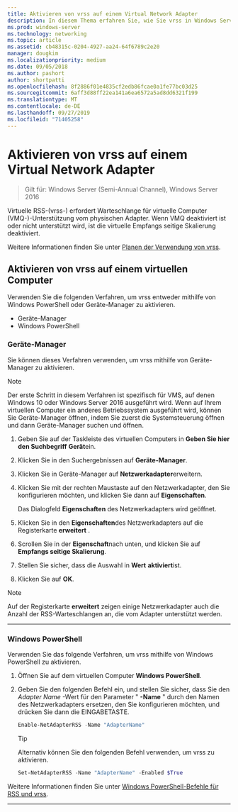 ```yaml
---
title: Aktivieren von vrss auf einem Virtual Network Adapter
description: In diesem Thema erfahren Sie, wie Sie vrss in Windows Server entweder mithilfe von Geräte-Manager oder Windows PowerShell aktivieren.
ms.prod: windows-server
ms.technology: networking
ms.topic: article
ms.assetid: cb48315c-0204-4927-aa24-64f6789c2e20
manager: dougkim
ms.localizationpriority: medium
ms.date: 09/05/2018
ms.author: pashort
author: shortpatti
ms.openlocfilehash: 8f2886f01e4835cf2edb86fcae0a1fe77bc03d25
ms.sourcegitcommit: 6aff3d88ff22ea141a6ea6572a5ad8dd6321f199
ms.translationtype: MT
ms.contentlocale: de-DE
ms.lasthandoff: 09/27/2019
ms.locfileid: "71405258"
---
```

# <a name="enable-vrss-on-a-virtual-network-adapter"></a>Aktivieren von vrss auf einem Virtual Network Adapter

>Gilt für: Windows Server (Semi-Annual Channel), Windows Server 2016

Virtuelle RSS-\(vrss-\) erfordert Warteschlange für virtuelle Computer \(VMQ-\)-Unterstützung vom physischen Adapter. Wenn VMQ deaktiviert ist oder nicht unterstützt wird, ist die virtuelle Empfangs seitige Skalierung deaktiviert. 

Weitere Informationen finden Sie unter [Planen der Verwendung von vrss](vrss-plan.md).

## <a name="enable-vrss-on-a-vm"></a>Aktivieren von vrss auf einem virtuellen Computer
 
Verwenden Sie die folgenden Verfahren, um vrss entweder mithilfe von Windows PowerShell oder Geräte-Manager zu aktivieren.

-   Geräte-Manager
-   Windows PowerShell
  
### <a name="device-manager"></a>Geräte-Manager

Sie können dieses Verfahren verwenden, um vrss mithilfe von Geräte-Manager zu aktivieren.

>[!NOTE]
>Der erste Schritt in diesem Verfahren ist spezifisch für VMS, auf denen Windows 10 oder Windows Server 2016 ausgeführt wird. Wenn auf Ihrem virtuellen Computer ein anderes Betriebssystem ausgeführt wird, können Sie Geräte-Manager öffnen, indem Sie zuerst die Systemsteuerung öffnen und dann Geräte-Manager suchen und öffnen.
  
1.  Geben Sie auf der Taskleiste des virtuellen Computers in **Geben Sie hier den Suchbegriff** **Gerät**ein. 

2.  Klicken Sie in den Suchergebnissen auf **Geräte-Manager**.

3.  Klicken Sie in Geräte-Manager auf **Netzwerkadapter**erweitern. 

4.  Klicken Sie mit der rechten Maustaste auf den Netzwerkadapter, den Sie konfigurieren möchten, und klicken Sie dann auf **Eigenschaften**.<p>Das Dialogfeld **Eigenschaften** des Netzwerkadapters wird geöffnet.

5.  Klicken Sie in den **Eigenschaften**des Netzwerkadapters auf die Registerkarte **erweitert** . 

6.  Scrollen Sie in der **Eigenschaft**nach unten, und klicken Sie auf **Empfangs seitige Skalierung**. 

7.  Stellen Sie sicher, dass die Auswahl in **Wert** **aktiviert**ist. 

8.  Klicken Sie auf **OK**.
  
> [!NOTE]
> Auf der Registerkarte **erweitert** zeigen einige Netzwerkadapter auch die Anzahl der RSS-Warteschlangen an, die vom Adapter unterstützt werden.

---

### <a name="windows-powershell"></a>Windows PowerShell

Verwenden Sie das folgende Verfahren, um vrss mithilfe von Windows PowerShell zu aktivieren.

1. Öffnen Sie auf dem virtuellen Computer **Windows PowerShell**.

2. Geben Sie den folgenden Befehl ein, und stellen Sie sicher, dass Sie den *Adapter Name* -Wert für den Parameter " **-Name** " durch den Namen des Netzwerkadapters ersetzen, den Sie konfigurieren möchten, und drücken Sie dann die EINGABETASTE. 
  
   ```PowerShell
   Enable-NetAdapterRSS -Name "AdapterName"
   ```

   >[!TIP]
   >Alternativ können Sie den folgenden Befehl verwenden, um vrss zu aktivieren.
   >```PowerShell
   >Set-NetAdapterRSS -Name "AdapterName" -Enabled $True  
   >```

Weitere Informationen finden Sie unter [Windows PowerShell-Befehle für RSS und vrss](vrss-wps.md).

---